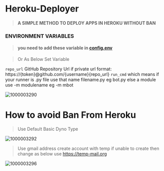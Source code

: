 # Heroku-Deployer
>#### A SIMPLE METHOD TO DEPLOY APPS IN HEROKU WITHOUT BAN

### ENVIRONMENT VARIABLES
>#### you need to add these variable in [config.env](https://github.com/Masterolic/Heroku-Deployer/blob/main/config.env)

>Or As Below Set Variable

`repo_url`  GitHub Repository Url
if private url format:
https://{token}@github.com/{username}{repo_url}
`run_cmd` which means if your runner is .py file use that name filename.py eg bot.py else a module use -m modulename eg -m mbot

![1000003290](https://github.com/Masterolic/Heroku-Deployer/assets/93469093/575d32ae-d58a-4a65-8691-ab866df72308)




# How to avoid Ban From Heroku 


> Use Default Basic Dyno Type
>
![1000003292](https://github.com/Masterolic/Heroku-Deployer/assets/93469093/5770b8dc-d98b-45c9-9907-93abc05c705e)

>Use gmail address create account with temp if unable to create then change as below use https://temp-mail.org
>
![1000003296](https://github.com/Masterolic/Heroku-Deployer/assets/93469093/1328d2b0-a926-476d-a876-a47229b2e790)

